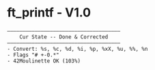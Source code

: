 # ft_printf - V1.0


    —————————————————————————————————————
		Cur State -- Done & Corrected
	—————————————————————————————————————
    - Convert: %s, %c, %d, %i, %p, %xX, %u, %%, %n
	- Flags "# +-0.*"
	- 42Moulinette OK (103%)
